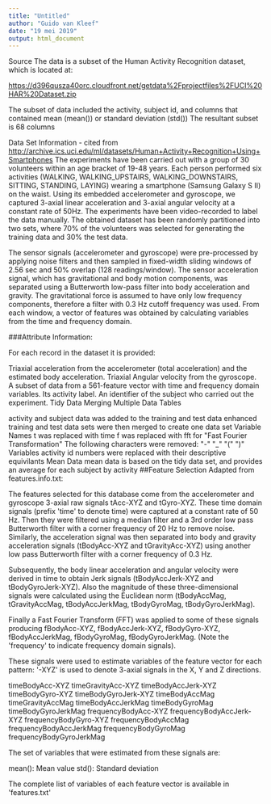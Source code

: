 ```yaml
---
title: "Untitled"
author: "Guido van Kleef"
date: "19 mei 2019"
output: html_document
---
```

Source
The data is a subset of the Human Activity Recognition dataset, which is located at:

https://d396qusza40orc.cloudfront.net/getdata%2Fprojectfiles%2FUCI%20HAR%20Dataset.zip

The subset of data included the activity, subject id, and columns that contained mean (mean()) or standard deviation (std()) The resultant subset is 68 columns

Data Set Information - cited from http://archive.ics.uci.edu/ml/datasets/Human+Activity+Recognition+Using+Smartphones
The experiments have been carried out with a group of 30 volunteers within an age bracket of 19-48 years. Each person performed six activities (WALKING, WALKING_UPSTAIRS, WALKING_DOWNSTAIRS, SITTING, STANDING, LAYING) wearing a smartphone (Samsung Galaxy S II) on the waist. Using its embedded accelerometer and gyroscope, we captured 3-axial linear acceleration and 3-axial angular velocity at a constant rate of 50Hz. The experiments have been video-recorded to label the data manually. The obtained dataset has been randomly partitioned into two sets, where 70% of the volunteers was selected for generating the training data and 30% the test data.

The sensor signals (accelerometer and gyroscope) were pre-processed by applying noise filters and then sampled in fixed-width sliding windows of 2.56 sec and 50% overlap (128 readings/window). The sensor acceleration signal, which has gravitational and body motion components, was separated using a Butterworth low-pass filter into body acceleration and gravity. The gravitational force is assumed to have only low frequency components, therefore a filter with 0.3 Hz cutoff frequency was used. From each window, a vector of features was obtained by calculating variables from the time and frequency domain.

###Attribute Information:

For each record in the dataset it is provided:

Triaxial acceleration from the accelerometer (total acceleration) and the estimated body acceleration.
Triaxial Angular velocity from the gyroscope.
A subset of data from a 561-feature vector with time and frequency domain variables.
Its activity label.
An identifier of the subject who carried out the experiment.
Tidy Data
Merging Multiple Data Tables

activity and subject data was added to the training and test data
enhanced training and test data sets were then merged to create one data set
Variable Names
t was replaced with time
f was replaced with fft for "Fast Fourier Transformation"
The following characters were removed: "-" "_" "(" ")"
Variables
activity id numbers were replaced with their descriptive equivilants
Mean Data
mean data is based on the tidy data set, and provides an average for each subject by activity
##Feature Selection Adapted from features.info.txt:

The features selected for this database come from the accelerometer and gyroscope 3-axial raw signals tAcc-XYZ and tGyro-XYZ. These time domain signals (prefix 'time' to denote time) were captured at a constant rate of 50 Hz. Then they were filtered using a median filter and a 3rd order low pass Butterworth filter with a corner frequency of 20 Hz to remove noise. Similarly, the acceleration signal was then separated into body and gravity acceleration signals (tBodyAcc-XYZ and tGravityAcc-XYZ) using another low pass Butterworth filter with a corner frequency of 0.3 Hz.

Subsequently, the body linear acceleration and angular velocity were derived in time to obtain Jerk signals (tBodyAccJerk-XYZ and tBodyGyroJerk-XYZ). Also the magnitude of these three-dimensional signals were calculated using the Euclidean norm (tBodyAccMag, tGravityAccMag, tBodyAccJerkMag, tBodyGyroMag, tBodyGyroJerkMag).

Finally a Fast Fourier Transform (FFT) was applied to some of these signals producing fBodyAcc-XYZ, fBodyAccJerk-XYZ, fBodyGyro-XYZ, fBodyAccJerkMag, fBodyGyroMag, fBodyGyroJerkMag. (Note the 'frequency' to indicate frequency domain signals).

These signals were used to estimate variables of the feature vector for each pattern:
'-XYZ' is used to denote 3-axial signals in the X, Y and Z directions.

timeBodyAcc-XYZ timeGravityAcc-XYZ timeBodyAccJerk-XYZ timeBodyGyro-XYZ timeBodyGyroJerk-XYZ timeBodyAccMag timeGravityAccMag timeBodyAccJerkMag timeBodyGyroMag timeBodyGyroJerkMag frequencyBodyAcc-XYZ frequencyBodyAccJerk-XYZ frequencyBodyGyro-XYZ frequencyBodyAccMag frequencyBodyAccJerkMag frequencyBodyGyroMag frequencyBodyGyroJerkMag

The set of variables that were estimated from these signals are:

mean(): Mean value std(): Standard deviation

The complete list of variables of each feature vector is available in 'features.txt'